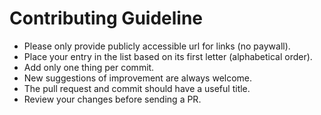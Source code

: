 # Contributing Guideline

* Please only provide publicly accessible url for links (no paywall).
* Place your entry in the list based on its first letter (alphabetical order).
* Add only one thing per commit.
* New suggestions of improvement are always welcome.
* The pull request and commit should have a useful title.
* Review your changes before sending a PR. 
